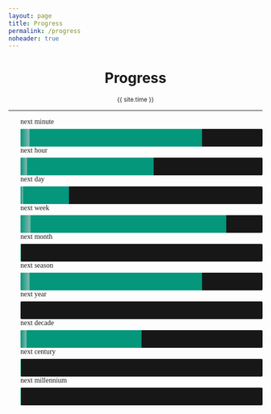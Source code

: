 ```yaml
---
layout: page
title: Progress
permalink: /progress
noheader: true
---
```



<center>
	<h1 class="title">Progress</h1>
	<small><time id="clock" datetime="{{ site.time }}">{{ site.time }}</time></small>
</center>

---

<style>
	#progress-list {
		list-style: none;
		font-family: 'Space Grotesk';
	}
	#progress-list li {
		display: -ms-flex;
		display: flex;
		flex-direction: column;
		row-gap: 6px;
	}
	.progress-bar {
		height: 2.5em;
		width: 100%;
		background-color: #171717;
		border-radius: 2px;
		overflow: clip;
	}
	.progress {
		height: inherit;
		background-color: #04977C;
		transition: 100ms ease;
	}
	.progress:before {
		display: inline-block;
		height: inherit;
		background-image: linear-gradient(to right, transparent, #ccc9 90%, #ccc6);
		content: '';
		animation: swipe 0.5s ease;
	}
	@keyframes swipe {
		from {
			width: 0%;
		} to {
			width: 100%;
		}
	}
</style>

<ul id="progress-list">
	<li>
		<span class="faded">next minute</span>
		<div class="progress-bar">
			<div id="minute" class="progress" style="width: 75%"></div>
		</div>
	</li>
	<li>
		<span class="faded">next hour</span>
		<div class="progress-bar">
			<div id="hour" class="progress" style="width: 55%"></div>
		</div>
	</li>
	<li>
		<span class="faded">next day</span>
		<div class="progress-bar">
			<div id="day" class="progress" style="width: 20%"></div>
		</div>
	</li>
	<li>
		<span class="faded">next week</span>
		<div class="progress-bar">
			<div id="week" class="progress" style="width: 85%"></div>
		</div>
	</li>
	<li>
		<span class="faded">next month</span>
		<div class="progress-bar">
			<div id="month" class="progress" style="width: 0.15%"></div>
		</div>
	</li>
	<li>
		<span class="faded">next season</span>
		<div class="progress-bar">
			<div id="seasons" class="progress" style="width: 75%"></div>
		</div>
	</li>
	<li>
		<span class="faded">next year</span>
		<div class="progress-bar">
			<div id="year" class="progress" style="width: 0.013%"></div>
		</div>
	</li>
	<li>
		<span class="faded">next decade</span>
		<div class="progress-bar">
			<div id="decade" class="progress" style="width: 50%"></div>
		</div>
	</li>
	<li>
		<span class="faded">next century</span>
		<div class="progress-bar">
			<div id="century" class="progress" style="width: 0.25%"></div>
		</div>
	</li>
	<li>
		<span class="faded">next millennium</span>
		<div class="progress-bar">
			<div id="millennium" class="progress" style="width: 0.025%"></div>
		</div>
	</li>
</ul>

<script>
	function clockdisplay(time) {
		datetime = time ?? new Date()
		clock.innerText = datetime
	}

	function progressbar(bar, percent) {
		bar.style.width = (100*percent) + '%'
	}

	function markProgress(time) {
		datetime = time ?? new Date()
		currentMonth = new Date(datetime.getFullYear(), datetime.getMonth(), 1)
		nextMonth = new Date(datetime.getFullYear(), datetime.getMonth() + 1, 1)
		currentMonth.setDate(1)
		nextMonth.setDate(1)
		currentYear = new Date(datetime.getFullYear(), 0)
		nextYear = new Date(datetime.getFullYear(), 12)
		progressbar(minute, datetime.getSeconds()/60)
		progressbar(hour, datetime.getMinutes()/60)
		progressbar(day, datetime.getHours()/24)
		progressbar(week, datetime.getDay()/7)
		progressbar(month, (datetime - currentMonth)/(nextMonth - currentMonth))
		progressbar(year, (datetime - currentYear)/(nextYear - currentYear))
	}

	setInterval('markProgress()', 1000)
	setInterval('clockdisplay()', 1000)
</script>
